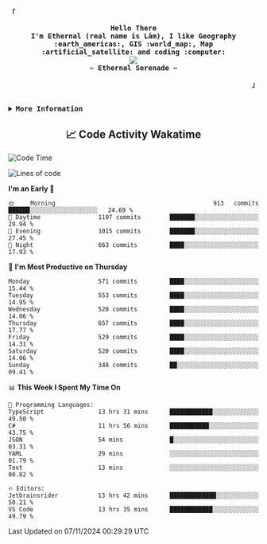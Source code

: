 <!-- Ethernal GitHub Profile -->
<div align="justify">

<!-- Profile -->
<p align="left"><strong><samp>「</samp></strong></p>
  <p align="center">
    <samp>
      <b>
        Hello There
      <br>
        I'm Ethernal (real name is Lâm), I like Geography :earth_americas:, GIS :world_map:, Map :artificial_satellite: and coding :computer:
      </b>
      <br>
        <image src="https://readme-typing-svg.herokuapp.com?font=Iosevka&size=16&color=6791c9&center=true&width=410&height=45&lines=Making%20world%20better%20by%20coding.">
      <br>
      <b>
        ~ Ethernal Serenade ~
      </b>
    </samp>
  </p>
<p align="right"><strong><samp>」</samp></strong></p>

<br>

<details>
<summary><samp><b>More Information</b></samp></summary>

<h2></h2><br>

<!-- Contact Me -->
<p align="center">
  <samp>
    [<a href="https://www.facebook.com/bavuongdaradi.3990">facebook</a>]
    [<a href="mailto:nguyenduclam0605@gmail.com">gmail</a>]
  </samp>
</p>

<h2></h2><br>

<!-- Profile Views Badge -->
<p align="center">
  <samp>
  <a href="#--------">
    <img src="https://komarev.com/ghpvc/?username=ethernal-serenade&label=Profile+Views&color=grey" alt="profile views" /> 
  </a>
  </samp>
</p>

<!-- Github Trophy -->
<div align="center">
  <table>
    <tr>
      <td><a href="#--------"><img align="center" alt="GitHub Trophy" src="https://github-trophies.vercel.app/?username=ethernal-serenade&rank=SECRET,SSS,SS,S,AAA,AA,A&row=2&column=3&margin-w=15&margin-h=15&no-frame=true&theme=nord"></a></td>
    </tr>
  </table>
</div>

<!-- Github Stats -->
<div align="center">
  <table>
    <tr>
      <td><a href="#--------"><img height="137px" align="center" alt="GitHub Stats" src="https://github-readme-stats.vercel.app/api?username=ethernal-serenade&count_private=true&show_icons=true&include_all_commits=true&line_height=21&hide_border=true&theme=nord"/></a></td>
      <td><a href="#--------"><img height="137px" align="center" alt="Top Language" src="https://github-readme-stats.vercel.app/api/top-langs/?username=ethernal-serenade&layout=compact&line_height=21&hide_border=true&theme=nord"/></a></td>
    </tr>
	<tr>
	  <td colspan="2" align="center"><a href="#--------"><img alt="GitHub Streak" src="https://github-readme-streak-stats.herokuapp.com/?user=Ethernal-Serenade&theme=algolia"></a></td>
	</tr>
  </table>
</div>
</details>

<h2 align='center'> 📈 Code Activity Wakatime </h2>

<!--START_SECTION:waka-->
![Code Time](http://img.shields.io/badge/Code%20Time-622%20hrs%2043%20mins-blue)

![Lines of code](https://img.shields.io/badge/From%20Hello%20World%20I%27ve%20Written-14.3%20million%20lines%20of%20code-blue)

**I'm an Early 🐤** 

```text
🌞 Morning                913 commits         ██████░░░░░░░░░░░░░░░░░░░   24.69 % 
🌆 Daytime                1107 commits        ███████░░░░░░░░░░░░░░░░░░   29.94 % 
🌃 Evening                1015 commits        ███████░░░░░░░░░░░░░░░░░░   27.45 % 
🌙 Night                  663 commits         ████░░░░░░░░░░░░░░░░░░░░░   17.93 % 
```
📅 **I'm Most Productive on Thursday** 

```text
Monday                   571 commits         ████░░░░░░░░░░░░░░░░░░░░░   15.44 % 
Tuesday                  553 commits         ████░░░░░░░░░░░░░░░░░░░░░   14.95 % 
Wednesday                520 commits         ████░░░░░░░░░░░░░░░░░░░░░   14.06 % 
Thursday                 657 commits         ████░░░░░░░░░░░░░░░░░░░░░   17.77 % 
Friday                   529 commits         ████░░░░░░░░░░░░░░░░░░░░░   14.31 % 
Saturday                 520 commits         ████░░░░░░░░░░░░░░░░░░░░░   14.06 % 
Sunday                   348 commits         ██░░░░░░░░░░░░░░░░░░░░░░░   09.41 % 
```


📊 **This Week I Spent My Time On** 

```text
💬 Programming Languages: 
TypeScript               13 hrs 31 mins      ████████████░░░░░░░░░░░░░   49.50 % 
C#                       11 hrs 56 mins      ███████████░░░░░░░░░░░░░░   43.75 % 
JSON                     54 mins             █░░░░░░░░░░░░░░░░░░░░░░░░   03.31 % 
YAML                     29 mins             ░░░░░░░░░░░░░░░░░░░░░░░░░   01.79 % 
Text                     13 mins             ░░░░░░░░░░░░░░░░░░░░░░░░░   00.82 % 

🔥 Editors: 
Jetbrainsrider           13 hrs 42 mins      █████████████░░░░░░░░░░░░   50.21 % 
VS Code                  13 hrs 35 mins      ████████████░░░░░░░░░░░░░   49.79 % 
```


 Last Updated on 07/11/2024 00:29:29 UTC
<!--END_SECTION:waka-->
